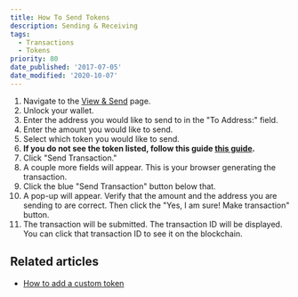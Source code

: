 ```yaml
---
title: How To Send Tokens
description: Sending & Receiving
tags:
  - Transactions
  - Tokens
priority: 80
date_published: '2017-07-05'
date_modified: '2020-10-07'
---
```


1. Navigate to the [View & Send](https://mycrypto.com/account) page.
2. Unlock your wallet.
3. Enter the address you would like to send to in the "To Address:" field.
4. Enter the amount you would like to send.
5. Select which token you would like to send.
6. **If you do not see the token listed, follow this guide [this guide](/how-to/tokens/how-to-add-a-custom-token).**
7. Click "Send Transaction."
8. A couple more fields will appear. This is your browser generating the transaction.
9. Click the blue "Send Transaction" button below that.
10. A pop-up will appear. Verify that the amount and the address you are sending to are correct. Then click the "Yes, I am sure! Make transaction" button.
11. The transaction will be submitted. The transaction ID will be displayed. You can click that transaction ID to see it on the blockchain.

## Related articles

* [How to add a custom token](/how-to/tokens/how-to-add-a-custom-token)
